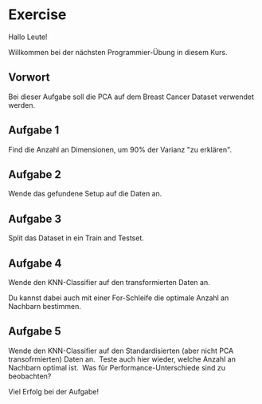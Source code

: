 # Exercise

Hallo Leute!

Willkommen bei der nächsten Programmier-Übung in diesem Kurs.

## Vorwort

Bei dieser Aufgabe soll die PCA auf dem Breast Cancer Dataset verwendet werden.

## Aufgabe 1

Find die Anzahl an Dimensionen, um 90% der Varianz "zu erklären".

## Aufgabe 2

Wende das gefundene Setup auf die Daten an.

## Aufgabe 3

Split das Dataset in ein Train and Testset.

## Aufgabe 4

Wende den KNN-Classifier auf den transformierten Daten an.  

Du kannst dabei auch mit einer For-Schleife die optimale Anzahl an Nachbarn bestimmen.

## Aufgabe 5

Wende den KNN-Classifier auf den Standardisierten (aber nicht PCA transofrmierten) Daten an.  Teste auch hier wieder, welche Anzahl an Nachbarn optimal ist.  Was für Performance-Unterschiede sind zu beobachten?

Viel Erfolg bei der Aufgabe!
